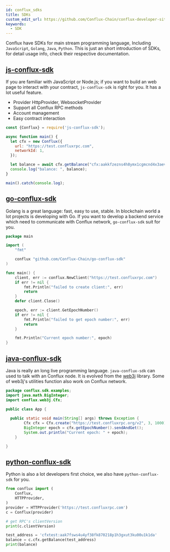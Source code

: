 ```yaml
---
id: conflux_sdks
title: SDKs
custom_edit_url: https://github.com/Conflux-Chain/conflux-developer-site/edit/master/docs/sdks-and-tools/en/sdks.md
keywords:
  - SDK
---
```

Conflux have SDKs for main stream programming language, Including `JavaScript`, `Golang`, `Java`, `Python`. This is just an short introduction of SDKs, for detail usage info, check their respective documentation.

## [js-conflux-sdk](https://github.com/conflux-chain/js-conflux-sdk)
If you are familiar with JavaScript or Node.js; if you want to build an web page to interact with your contract, `js-conflux-sdk` is right for you. It has a lot useful feature.

* Provider HttpProvider, WebsocketProvider
* Support all Conflux RPC methods
* Account management
* Easy contract interaction

```js
const {Conflux} = require('js-conflux-sdk');

async function main() {
  let cfx = new Conflux({
    url: "https://test.confluxrpc.com",
    networkId: 1,
  });

  let balance = await cfx.getBalance("cfx:aakkfzezns4h8ymx1cgmcnd4x3aev6e2hexz250ym5");
  console.log("balance: ", balance);
}

main().catch(console.log);
```

## [go-conflux-sdk](https://github.com/conflux-chain/go-conflux-sdk)
Golang is a great language: fast, easy to use, stable. In blockchain world a lot projects is developing with Go. If you want to develop a backend service which need to communicate with Conflux network, `go-conflux-sdk` suit for you.

```go
package main

import (
	"fmt"

	conflux "github.com/Conflux-Chain/go-conflux-sdk"
)

func main() {
	client, err := conflux.NewClient("https://test.confluxrpc.com")
	if err != nil {
		fmt.Println("failed to create client:", err)
		return
	}
	defer client.Close()

	epoch, err := client.GetEpochNumber()
	if err != nil {
		fmt.Println("failed to get epoch number:", err)
		return
	}

	fmt.Println("Current epoch number:", epoch)
}

```

## [java-conflux-sdk](https://github.com/conflux-chain/java-conflux-sdk)
Java is really an long live programming language. `java-conflux-sdk` can used to talk with an Conflux node. It is evolved from the [web3j](https://docs.web3j.io/) library. Some of web3j's utilities function also work on Conflux network.

```java
package conflux.sdk.examples;
import java.math.BigInteger;
import conflux.web3j.Cfx;

public class App {
	
  public static void main(String[] args) throws Exception {
		Cfx cfx = Cfx.create("https://test.confluxrpc.org/v2", 3, 1000);
		BigInteger epoch = cfx.getEpochNumber().sendAndGet();
		System.out.println("Current epoch: " + epoch);
	}

}
```

## [python-conflux-sdk](https://github.com/conflux-chain/python-conflux-sdk)
Python is also a lot developers first choice, we also have `python-conflux-sdk` for you.

```python
from conflux import (
    Conflux,
    HTTPProvider,
)
provider = HTTPProvider('https://test.confluxrpc.com')
c = Conflux(provider)

# get RPC's clientVersion
print(c.clientVersion)

test_address = 'cfxtest:aak7fsws4u4yf38fk870218p1h3gxut3ku00u1k1da'
balance = c.cfx.getBalance(test_address)
print(balance)
```

